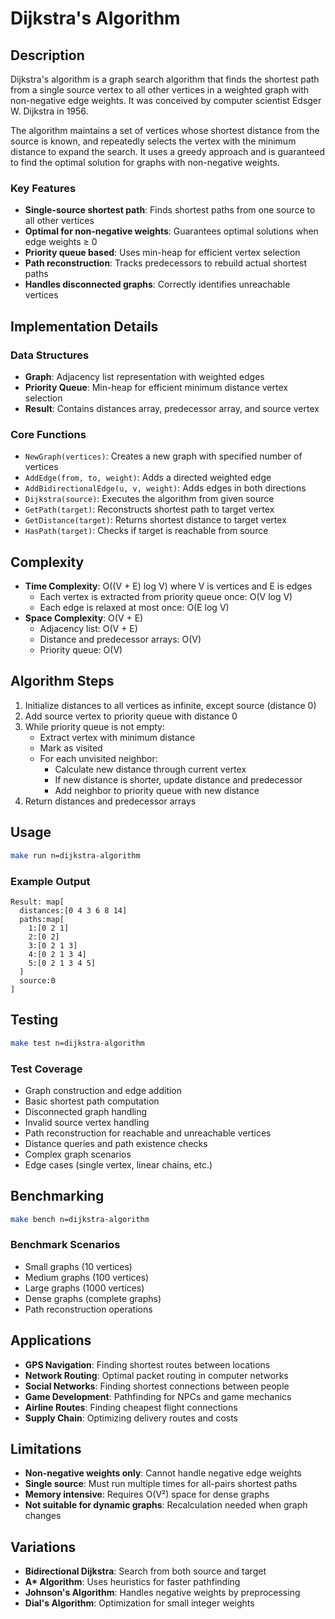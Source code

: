 # Dijkstra's Algorithm

## Description

Dijkstra's algorithm is a graph search algorithm that finds the shortest path from a single source vertex to all other vertices in a weighted graph with non-negative edge weights. It was conceived by computer scientist Edsger W. Dijkstra in 1956.

The algorithm maintains a set of vertices whose shortest distance from the source is known, and repeatedly selects the vertex with the minimum distance to expand the search. It uses a greedy approach and is guaranteed to find the optimal solution for graphs with non-negative weights.

### Key Features

- **Single-source shortest path**: Finds shortest paths from one source to all other vertices
- **Optimal for non-negative weights**: Guarantees optimal solutions when edge weights ≥ 0
- **Priority queue based**: Uses min-heap for efficient vertex selection
- **Path reconstruction**: Tracks predecessors to rebuild actual shortest paths
- **Handles disconnected graphs**: Correctly identifies unreachable vertices

## Implementation Details

### Data Structures

- **Graph**: Adjacency list representation with weighted edges
- **Priority Queue**: Min-heap for efficient minimum distance vertex selection
- **Result**: Contains distances array, predecessor array, and source vertex

### Core Functions

- `NewGraph(vertices)`: Creates a new graph with specified number of vertices
- `AddEdge(from, to, weight)`: Adds a directed weighted edge
- `AddBidirectionalEdge(u, v, weight)`: Adds edges in both directions
- `Dijkstra(source)`: Executes the algorithm from given source
- `GetPath(target)`: Reconstructs shortest path to target vertex
- `GetDistance(target)`: Returns shortest distance to target vertex
- `HasPath(target)`: Checks if target is reachable from source

## Complexity

- **Time Complexity**: O((V + E) log V) where V is vertices and E is edges
  - Each vertex is extracted from priority queue once: O(V log V)
  - Each edge is relaxed at most once: O(E log V)
- **Space Complexity**: O(V + E)
  - Adjacency list: O(V + E)
  - Distance and predecessor arrays: O(V)
  - Priority queue: O(V)

## Algorithm Steps

1. Initialize distances to all vertices as infinite, except source (distance 0)
2. Add source vertex to priority queue with distance 0
3. While priority queue is not empty:
   - Extract vertex with minimum distance
   - Mark as visited
   - For each unvisited neighbor:
     - Calculate new distance through current vertex
     - If new distance is shorter, update distance and predecessor
     - Add neighbor to priority queue with new distance
4. Return distances and predecessor arrays

## Usage

```bash
make run n=dijkstra-algorithm
```

### Example Output

```
Result: map[
  distances:[0 4 3 6 8 14]
  paths:map[
    1:[0 2 1]
    2:[0 2]
    3:[0 2 1 3]
    4:[0 2 1 3 4]
    5:[0 2 1 3 4 5]
  ]
  source:0
]
```

## Testing

```bash
make test n=dijkstra-algorithm
```

### Test Coverage

- Graph construction and edge addition
- Basic shortest path computation
- Disconnected graph handling
- Invalid source vertex handling
- Path reconstruction for reachable and unreachable vertices
- Distance queries and path existence checks
- Complex graph scenarios
- Edge cases (single vertex, linear chains, etc.)

## Benchmarking

```bash
make bench n=dijkstra-algorithm
```

### Benchmark Scenarios

- Small graphs (10 vertices)
- Medium graphs (100 vertices)
- Large graphs (1000 vertices)
- Dense graphs (complete graphs)
- Path reconstruction operations

## Applications

- **GPS Navigation**: Finding shortest routes between locations
- **Network Routing**: Optimal packet routing in computer networks
- **Social Networks**: Finding shortest connections between people
- **Game Development**: Pathfinding for NPCs and game mechanics
- **Airline Routes**: Finding cheapest flight connections
- **Supply Chain**: Optimizing delivery routes and costs

## Limitations

- **Non-negative weights only**: Cannot handle negative edge weights
- **Single source**: Must run multiple times for all-pairs shortest paths
- **Memory intensive**: Requires O(V²) space for dense graphs
- **Not suitable for dynamic graphs**: Recalculation needed when graph changes

## Variations

- **Bidirectional Dijkstra**: Search from both source and target
- **A\* Algorithm**: Uses heuristics for faster pathfinding
- **Johnson's Algorithm**: Handles negative weights by preprocessing
- **Dial's Algorithm**: Optimization for small integer weights
